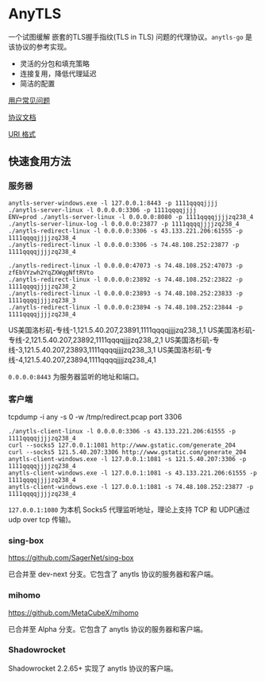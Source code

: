 # AnyTLS

一个试图缓解 嵌套的TLS握手指纹(TLS in TLS) 问题的代理协议。`anytls-go` 是该协议的参考实现。

- 灵活的分包和填充策略
- 连接复用，降低代理延迟
- 简洁的配置

[用户常见问题](./docs/faq.md)

[协议文档](./docs/protocol.md)

[URI 格式](./docs/uri_scheme.md)

## 快速食用方法

### 服务器

```
anytls-server-windows.exe -l 127.0.0.1:8443 -p 1111qqqqjjjj
./anytls-server-linux -l 0.0.0.0:3306 -p 1111qqqqjjjj
ENV=prod ./anytls-server-linux -l 0.0.0.0:8080 -p 1111qqqqjjjjzq238_4
./anytls-server-linux-log -l 0.0.0.0:23877 -p 1111qqqqjjjjzq238_4
./anytls-redirect-linux -l 0.0.0.0:3306 -s 43.133.221.206:61555 -p 1111qqqqjjjjzq238_4
./anytls-redirect-linux -l 0.0.0.0:3306 -s 74.48.108.252:23877 -p 1111qqqqjjjjzq238_4

./anytls-redirect-linux -l 0.0.0.0:47073 -s 74.48.108.252:47073 -p zfEbVYzwh2YqZXWqgNftRVto
./anytls-redirect-linux -l 0.0.0.0:23892 -s 74.48.108.252:23822 -p 1111qqqqjjjjzq238_2
./anytls-redirect-linux -l 0.0.0.0:23893 -s 74.48.108.252:23833 -p 1111qqqqjjjjzq238_3
./anytls-redirect-linux -l 0.0.0.0:23894 -s 74.48.108.252:23844 -p 1111qqqqjjjjzq238_4
```

US美国洛杉矶-专线-1,121.5.40.207,23891,1111qqqqjjjjzq238_1,1
US美国洛杉矶-专线-2,121.5.40.207,23892,1111qqqqjjjjzq238_2,1
US美国洛杉矶-专线-3,121.5.40.207,23893,1111qqqqjjjjzq238_3,1
US美国洛杉矶-专线-4,121.5.40.207,23894,1111qqqqjjjjzq238_4,1

`0.0.0.0:8443` 为服务器监听的地址和端口。

### 客户端
tcpdump -i any -s 0 -w /tmp/redirect.pcap port 3306
```
./anytls-client-linux -l 0.0.0.0:3306 -s 43.133.221.206:61555 -p 1111qqqqjjjjzq238_4
curl --socks5 127.0.0.1:1081 http://www.gstatic.com/generate_204
curl --socks5 121.5.40.207:3306 http://www.gstatic.com/generate_204
anytls-client-windows.exe -l 127.0.0.1:1081 -s 121.5.40.207:3306 -p 1111qqqqjjjjzq238_4
anytls-client-windows.exe -l 127.0.0.1:1081 -s 43.133.221.206:61555 -p 1111qqqqjjjjzq238_4
anytls-client-windows.exe -l 127.0.0.1:1081 -s 74.48.108.252:23877 -p 1111qqqqjjjjzq238_4
```

`127.0.0.1:1080` 为本机 Socks5 代理监听地址，理论上支持 TCP 和 UDP(通过 udp over tcp 传输)。

### sing-box

https://github.com/SagerNet/sing-box

已合并至 dev-next 分支。它包含了 anytls 协议的服务器和客户端。

### mihomo

https://github.com/MetaCubeX/mihomo

已合并至 Alpha 分支。它包含了 anytls 协议的服务器和客户端。

### Shadowrocket

Shadowrocket 2.2.65+ 实现了 anytls 协议的客户端。
